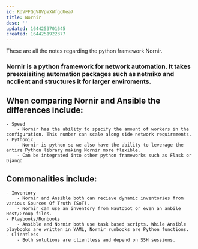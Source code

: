 ```yaml
---
id: RdVFFQgV8VpVXWfgqUea7
title: Nornir
desc: ''
updated: 1644253701645
created: 1644251922377
---
```


<sum>These are all the notes regarding the python framework Nornir.</sum>

### Nornir is a python framework for network automation. It takes preexsisiting automation packages such as netmiko and ncclient and structures it for larger enviroments. ###

## When comparing Nornir and Ansible the differences include: ##
    - Speed
        - Nornir has the ability to specify the amount of workers in the configuration. This number can scale along side network requirements.
    - Pythonic
        - Nornir is python so we also have the ability to leverage the entire Python library making Nornir more flexible.
        - Can be integrated into other python frameworks such as Flask or Django

## Commonalities include: ##
    - Inventory
        - Nornir and Ansible both can recieve dynamic inventories from various Sources Of Truth (SoT).
        - Nornir can use an inventory from Nautobot or even an anbile Host/Group files.
    - Playbooks/Runbooks
        - Ansible and Nornir both use task based scripts. While Ansible playbooks are written in YAML, Nornir runbooks are Python functions.
    - Clientless
        - Both solutions are clientless and depend on SSH sessions.
    
